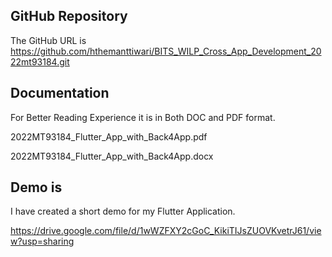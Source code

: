 
## GitHub Repository
The GitHub URL is https://github.com/hthemanttiwari/BITS_WILP_Cross_App_Development_2022mt93184.git

## Documentation
For Better Reading Experience it is in Both DOC and PDF format.

2022MT93184_Flutter_App_with_Back4App.pdf

2022MT93184_Flutter_App_with_Back4App.docx

## Demo is
I have created a short demo for my Flutter Application.

https://drive.google.com/file/d/1wWZFXY2cGoC_KikiTIJsZUOVKvetrJ61/view?usp=sharing
